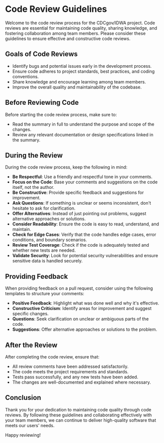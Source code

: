 # Code Review Guidelines

Welcome to the code review process for the CDCgov/IDWA project. Code reviews are essential for maintaining code quality, sharing knowledge, and fostering collaboration among team members. Please consider these guidelines to ensure effective and constructive code reviews.

## Goals of Code Reviews

- Identify bugs and potential issues early in the development process.
- Ensure code adheres to project standards, best practices, and coding conventions.
- Share knowledge and encourage learning among team members.
- Improve the overall quality and maintainability of the codebase.

## Before Reviewing Code

Before starting the code review process, make sure to:

- Read the summary in full to understand the purpose and scope of the changes.
- Review any relevant documentation or design specifications linked in the summary.

## During the Review

During the code review process, keep the following in mind:

- **Be Respectful**: Use a friendly and respectful tone in your comments.
- **Focus on the Code**: Base your comments and suggestions on the code itself, not the author.
- **Be Constructive**: Provide specific feedback and suggestions for improvement.
- **Ask Questions**: If something is unclear or seems inconsistent, don't hesitate to ask for clarification.
- **Offer Alternatives**: Instead of just pointing out problems, suggest alternative approaches or solutions.
- **Consider Readability**: Ensure the code is easy to read, understand, and maintain.
- **Check for Edge Cases**: Verify that the code handles edge cases, error conditions, and boundary scenarios.
- **Review Test Coverage**: Check if the code is adequately tested and whether new tests are needed.
- **Validate Security**: Look for potential security vulnerabilities and ensure sensitive data is handled securely.

## Providing Feedback

When providing feedback on a pull request, consider using the following templates to structure your comments:

- **Positive Feedback**: Highlight what was done well and why it's effective.
- **Constructive Criticism**: Identify areas for improvement and suggest specific changes.
- **Questions**: Seek clarification on unclear or ambiguous parts of the code.
- **Suggestions**: Offer alternative approaches or solutions to the problem.

## After the Review

After completing the code review, ensure that:

- All review comments have been addressed satisfactorily.
- The code meets the project requirements and standards.
- Tests pass successfully, and any new tests have been added.
- The changes are well-documented and explained where necessary.

## Conclusion

Thank you for your dedication to maintaining code quality through code reviews. By following these guidelines and collaborating effectively with your team members, we can continue to deliver high-quality software that meets our users' needs.

Happy reviewing!
